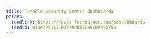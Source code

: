 ```yaml
---
title: Tenable Security Center dashboards
params:
  feedlink: https://feeds.feedburner.com/scdashboards
  feedid: 044e796111103079cbb5066c0ee98754
---
```

